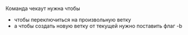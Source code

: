 Команда чекаут нужна чтобы
* чтобы переключиться на произвольную ветку
* а чтобы создать новую ветку от текущей нужно поставить флаг -b
